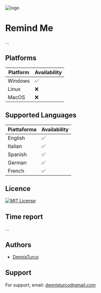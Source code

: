 ![logo](src/main/resources/res/img/logo.ico)

# Remind Me
...

## Platforms

| Platform | Availability |
| --- | --- |
| Windows | ✅ |
| Linux | ❌ |
| MacOS | ❌ |

## Supported Languages

| Piattaforma | Availability |
| --- | --- |
| English | ✅ |
| Italian | ✅ |
| Spanish | ✅ |
| German | ✅ |
| French | ✅ |

## Licence

[![MIT License](https://img.shields.io/badge/License-MIT-green.svg)](https://choosealicense.com/licenses/mit/)


## Time report
...


## Authors

- [DennisTurco](https://www.github.com/DennisTurco)


## Support

For support, email: dennisturco@gmail.com